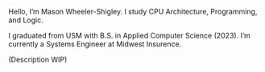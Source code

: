 Hello, I’m Mason Wheeler-Shigley.
I study CPU Architecture, Programming, and Logic.

I graduated from USM with B.S. in Applied Computer Science (2023).
I’m currently a Systems Engineer at Midwest Insurence.

(Description WIP)
